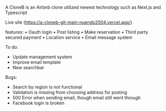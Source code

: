 A CloneB is an Airbnb clone utilized newest technology such as Next.js and Typescript

Live site (https://a-cloneb-git-main-nuendo2004.vercel.app/)

features:
  • Oauth login
  • Post listing
  • Make reservation
  • Third party secured payment 
  • Location service
  • Email message system
  
To do: 
  * Update management system
  * Improve email template
  * New searchbar

Bugs:
  * Search by region is not functional
  * Validation is missing from choosing address for posting
  * 500 Error when sending email, though email still went through
  * Facebook login is broken
